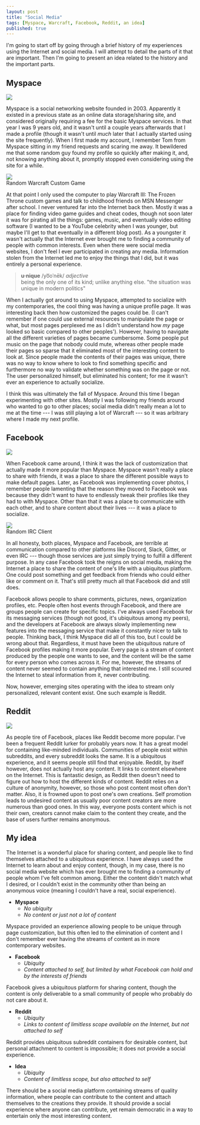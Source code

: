 ```yaml
---
layout: post
title: "Social Media"
tags: [Myspace, Warcraft, Facebook, Reddit, an idea]
published: true
---
```


I'm going to start off by going through a brief history of my experiences using
the Internet and social media. I will attempt to detail the parts of it that are
important. Then I'm going to present an idea related to the history and the
important parts.

Myspace
-------

<div class="right">
<img src="{{ site.baseurl }}/images/myspace.jpg">
</div>

Myspace is a social networking website founded in 2003. Apparently it existed in
a previous state as an online data storage/sharing site, and considered
originally requiring a fee for the basic Myspace services. In that year I was 9
years old, and it wasn't until a couple years afterwards that I made a profile
(though it wasn't until _much_ later that I actually started using the site
frequently). When I first made my account, I remember Tom from Myspace sitting
in my friend requests and scaring me away. It bewildered me that some random guy
found my profile so quickly after making it, and, not knowing anything about it,
promptly stopped even considering using the site for a while.

<div class="largeleft">
<img src="{{ site.baseurl }}/images/somewarcraftcustom.jpg"><br>
<span>Random Warcraft Custom Game</span>
</div>

At that point I only used the computer to play Warcraft III: The Frozen Throne
custom games and talk to childhood friends on MSN Messenger after school. I
never ventured far into the Internet back then. Mostly it was a place for
finding video game guides and cheat codes, though not soon later it was for
pirating all the things: games, music, and eventually video editing software (I
wanted to be a YouTube celebrity when I was younger, but maybe I'll get to that
eventually in a different blog post). As a youngster it wasn't actually that the
Internet ever brought me to finding a community of people with common interests.
Even when there were social media websites, I don't feel I ever participated in
creating any media. Information stolen from the Internet led me to enjoy the
things that I did, but it was entirely a personal experience.

> __u·nique__ /yo͞oˈnēk/ _adjective_ <br> being the only one of its kind; unlike
> anything else. "the situation was unique in modern politics"

When I actually got around to using Myspace, attempted to socialize with my
contemporaries, the cool thing was having a unique profile page. It was
interesting back then how customized the pages could be. (I can't remember if
one could use external resources to manipulate the page or what, but most pages
perplexed me as I didn't understand how _my_ page looked so basic compared to
other peoples'). However, having to navigate all the different varieties of
pages became cumbersome. Some people put music on the page that nobody could
mute, whereas other people made their pages so sparse that it eliminated most of
the interesting content to look at. Since people made the contents of their
pages was unique, there was no way to know where to look to find something
specific and furthermore no way to validate whether something was on the page or
not. The user personalized himself, but eliminated his content; for me it wasn't
ever an experience to actually socialize.

I think this was ultimately the fall of Myspace. Around this time I began
experimenting with other sites. Mostly I was following my friends around who
wanted to go to other places; social media didn't really mean a lot to me at the
time --- I was still playing a lot of Warcraft --- so it was arbitrary where I
made my next profile.

Facebook
--------

<div class="right">
<img src="{{ site.baseurl }}/images/facebook.png">
</div>

When Facebook came around, I think it was the lack of customization that
actually made it more popular than Myspace. Myspace wasn't really a place to
share with friends, it was a place to share the different possible ways to make
default pages. Later, as Facebook was implementing cover photos, I remember
people lamenting that the reason they moved to Facebook was because they didn't
want to have to endlessly tweak their profiles like they had to with Myspace.
Other than that it was a place to communicate with each other, and to share
content about their lives --- it was a place to socialize.

<div class="largeleft">
<img src="{{ site.baseurl }}/images/irc.png"><br>
<span>Random IRC Client</span>
</div>

In all honesty, both places, Myspace and Facebook, are terrible at communication
compared to other platforms like Discord, Slack, Gitter, or even IRC --- though
those services are just simply trying to fulfill a different purpose. In any
case Facebook took the reigns on social media, making the Internet a place to
share the content of one's life with a ubiquitous platform. One could post
something and get feedback from friends who could either like or comment on it.
That's still pretty much all that Facebook did and still does.

Facebook allows people to share comments, pictures, news, organization profiles,
etc. People often host events through Facebook, and there are groups people can
create for specific topics. I've always used Facebook for its messaging services
(though not good, it's ubiquitous among my peers), and the developers at
Facebook are always slowly implementing new features into the messaging service
that make it constantly nicer to talk to people. Thinking back, I think Myspace
did all of this too, but I could be wrong about that. Regardless, it must have
been the ubiquitous nature of Facebook profiles making it more popular. Every
page is a stream of content produced by the people one wants to see, and the
content will be the same for every person who comes across it. For me, however,
the streams of content never seemed to contain anything that interested me. I
still scoured the Internet to steal information from it, never contributing.

Now, however, emerging sites operating with the idea to stream only
personalized, relevant content exist. One such example is Reddit.

Reddit
------

<div class="right">
<img src="{{ site.baseurl }}/images/reddit-alien.png">
</div>

As people tire of Facebook, places like Reddit become more popular. I've been a
frequent Reddit lurker for probably years now. It has a great model for
containing like-minded individuals. Communities of people exist within
subreddits, and every subreddit looks the same. It is a ubiquitous experience,
and it seems people still find that enjoyable. Reddit, by itself however, does
not actually host any content. It links to content elsewhere on the Internet.
This is fantastic design, as Reddit then doesn't need to figure out how to host
the different kinds of content. Reddit relies on a culture of anonymity,
however, so those who post content most often don't matter. Also, it is frowned
upon to post one's own creations. Self promotion leads to undesired content as
usually poor content creators are more numerous than good ones. In this way,
everyone posts content which is not their own, creators cannot make claim to the
content they create, and the base of users further remains anonymous.

My idea
-------

The Internet is a wonderful place for sharing content, and people like to find
themselves attached to a ubiquitous experience. I have always used the Internet
to learn about and enjoy content, though, in my case, there is no social media
website which has ever brought me to finding a community of people whom I've
felt common among. Either the content didn't match what I desired, or I couldn't
exist in the community other than being an anonymous voice (meaning I couldn't
have a real, social experience).

- __Myspace__
  - _No ubiquity_
  - _No content or just not a lot of content_

Myspace provided an experience allowing people to be unique through page
customization, but this often led to the elimination of content and I don't
remember ever having the streams of content as in more contemporary websites.

- __Facebook__
  - _Ubiquity_
  - _Content attached to self, but limited by what Facebook can hold and by the
    interests of friends_

Facebook gives a ubiquitous platform for sharing content, though the content is
only deliverable to a small community of people who probably do not care about
it.

- __Reddit__
  - _Ubiquity_
  - _Links to content of limitless scope available on the Internet, but not
    attached to self_

Reddit provides ubiquitous subreddit containers for desirable content, but
personal attachment to content is impossible; it does not provide a social
experience.

- __Idea__
  - _Ubiquity_
  - _Content of limitless scope, but also attached to self_

There should be a social media platform containing streams of quality
information, where people can contribute to the content and attach themselves to
the creations they provide. It should provide a social experience where anyone
can contribute, yet remain democratic in a way to entertain only the most
interesting content.

